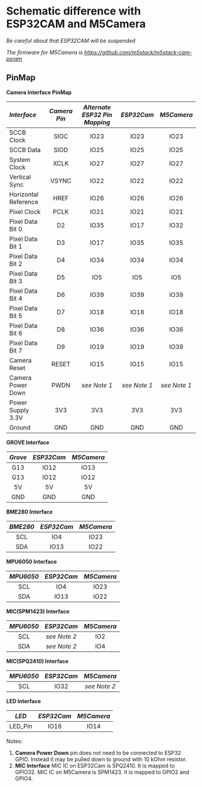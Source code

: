 # Schematic difference with ESP32CAM and M5Camera

*Be careful about that ESP32CAM will be suspended*

*The firmware for M5Camera is https://github.com/m5stack/m5stack-cam-psram*

## PinMap

**Camera Interface PinMap**

| *Interface*             | *Camera Pin*| *Alternate ESP32 Pin Mapping* | *ESP32Cam*    | *M5Camera*  |
| :-------------------  | :--------:| :-------------------------: | :--------:  | :------:  |
| SCCB Clock            | SIOC      | IO23                        | IO23        |IO23       |
| SCCB Data             | SIOD      | IO25                        | IO25        |IO25       |
| System Clock          | XCLK      | IO27                        | IO27        |IO27       |
| Vertical Sync         | VSYNC     | IO22                        | IO22        |IO22       |
| Horizontal Reference  | HREF      | IO26                        | IO26        |IO26       |
| Pixel Clock           | PCLK      | IO21                        | IO21        |IO21       |
| Pixel Data Bit 0      | D2        | IO35                        | IO17        |IO32       |
| Pixel Data Bit 1      | D3        | IO17                        | IO35        |IO35       |
| Pixel Data Bit 2      | D4        | IO34                        | IO34        |IO34       |
| Pixel Data Bit 3      | D5        | IO5                         | IO5         |IO5        |
| Pixel Data Bit 4      | D6        | IO39                        | IO39        |IO39       |
| Pixel Data Bit 5      | D7        | IO18                        | IO18        |IO18       |
| Pixel Data Bit 6      | D8        | IO36                        | IO36        |IO36       |
| Pixel Data Bit 7      | D9        | IO19                        | IO19        |IO39       |
| Camera Reset          | RESET     | IO15                        | IO15        |IO15       |
| Camera Power Down     | PWDN      | *see Note 1*                | *see Note 1* | *see Note 1* |
| Power Supply 3.3V     | 3V3       | 3V3                         | 3V3         | 3V3       |
| Ground                | GND       | GND                         | GND         | GND       |

**GROVE Interface**

| *Grove*         | *ESP32Cam*    | *M5Camera*  |
| :-----------: | :--------:  | :------:  |
| G13           | IO12        | IO13      |
| G13           | IO12        | IO12      |
| 5V            | 5V          | 5V        |
| GND           | GND         | GND       |

**BME280 Interface**

| *BME280*         | *ESP32Cam*    | *M5Camera*  |
| :-----------: | :--------:  | :------:  |
| SCL           | IO4         | IO23      |
| SDA           | IO13        | IO22      |


**MPU6050 Interface**

| *MPU6050*         | *ESP32Cam*    | *M5Camera*  |
| :-----------: | :--------:  | :------:  |
| SCL           | IO4         | IO23      |
| SDA           | IO13        | IO22      |

**MIC(SPM1423) Interface**

| *MPU6050*     | *ESP32Cam*        | *M5Camera*  | 
| :-----------: | :------:  | :------:  |
| SCL           | *see Note 2*      |IO2
| SDA           | *see Note 2*      |IO4

**MIC(SPQ2410) Interface**

| *MPU6050*            | *ESP32Cam*  | *M5Camera*  | 
| :-----------: | :------:  |:------:  |
| SCL           | IO32      |*see Note 2* 

**LED Interface**

| *LED*         | *ESP32Cam*    | *M5Camera*  |
| :-----------: | :--------:  | :------:  |
| LED_Pin           | IO16        | IO14      |

Notes:

1. **Camera Power Down** pin does not need to be connected to ESP32 GPIO. Instead it may be pulled down to ground with 10 kOhm resistor.
2. **MIC Interface** MIC IC on ESP32Cam is SPQ2410. It is mapped to GPIO32. MIC IC on M5Camera is SPM1423. It is mapped to GPIO2 and GPIO4.

